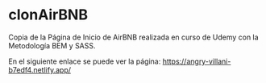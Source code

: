# clonAirBNB

Copia de la Página de Inicio de AirBNB realizada en curso de Udemy con la Metodología BEM y SASS.

En el siguiente enlace se puede ver la página: https://angry-villani-b7edf4.netlify.app/
